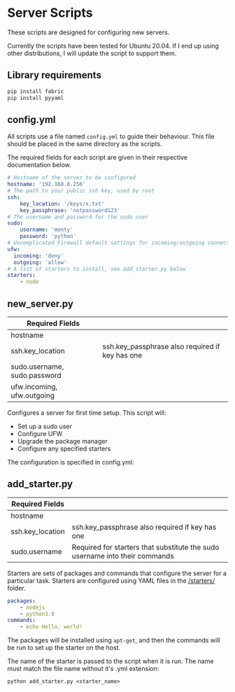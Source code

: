 # Server Scripts

These scripts are designed for configuring new servers.

Currently the scripts have been tested for Ubuntu 20.04.
If I end up using other distributions, I will update the script to support them.

## Library requirements

```sh
pip install fabric
pip install pyyaml 
```

## config.yml

All scripts use a file named ```config.yml``` to guide their behaviour. This file should be placed in the same directory as the scripts.

The required fields for each script are given in their respective documentation below.

```yml
# Hostname of the server to be configured
hostname: '192.168.0.256'
# The path to your public ssh key, used by root
ssh:
    key_location: '/keys/x.txt'
    key_passphrase: 'notpassword123'
# The username and password for the sudo user
sudo:
    username: 'monty'
    password: 'python'
# Uncomplicated Firewall default settings for incoming/outgoing connections
ufw:
  incoming: 'deny'
  outgoing: 'allow'
# A list of starters to install, see add_starter.py below
starters:
    - node
```

## new_server.py

| Required Fields | |
| --- | --- |
| hostname |  |
| ssh.key_location | ssh.key_passphrase also required if key has one |
| sudo.username, sudo.password |  |
| ufw.incoming, ufw.outgoing |  |

Configures a server for first time setup. This script will:

- Set up a sudo user
- Configure UFW
- Upgrade the package manager
- Configure any specified starters

The configuration is specified in config.yml:

## add_starter.py

| Required Fields | |
| --- | --- |
| hostname |  |
| ssh.key_location | ssh.key_passphrase also required if key has one |
| sudo.username | Required for starters that substitute the sudo username into their commands |

Starters are sets of packages and commands that configure the server for a particular task. Starters are configured using YAML files in the [/starters/](/starters/) folder.

```yml
packages:
    - nodejs
    - python3.9
commands:
    - echo Hello, world!
```

The packages will be installed using ```apt-get```, and then the commands will be run to set up the starter on the host.

The name of the starter is passed to the script when it is run. The name must match the file name without it's .yml extension:

```python add_starter.py <starter_name>```
